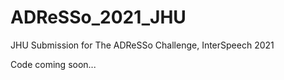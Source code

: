 # ADReSSo_2021_JHU
JHU Submission for The ADReSSo Challenge, InterSpeech 2021


Code coming soon...
